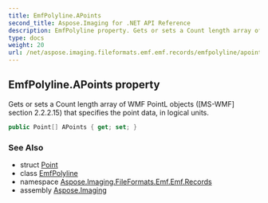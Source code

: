 ```yaml
---
title: EmfPolyline.APoints
second_title: Aspose.Imaging for .NET API Reference
description: EmfPolyline property. Gets or sets a Count length array of WMF PointL objects MSWMF section 2.2.2.15 that specifies the point data in logical units
type: docs
weight: 20
url: /net/aspose.imaging.fileformats.emf.emf.records/emfpolyline/apoints/
---
```

## EmfPolyline.APoints property

Gets or sets a Count length array of WMF PointL objects ([MS-WMF] section 2.2.2.15) that specifies the point data, in logical units.

```csharp
public Point[] APoints { get; set; }
```

### See Also

* struct [Point](../../../aspose.imaging/point/)
* class [EmfPolyline](../)
* namespace [Aspose.Imaging.FileFormats.Emf.Emf.Records](../../emfpolyline/)
* assembly [Aspose.Imaging](../../../)


